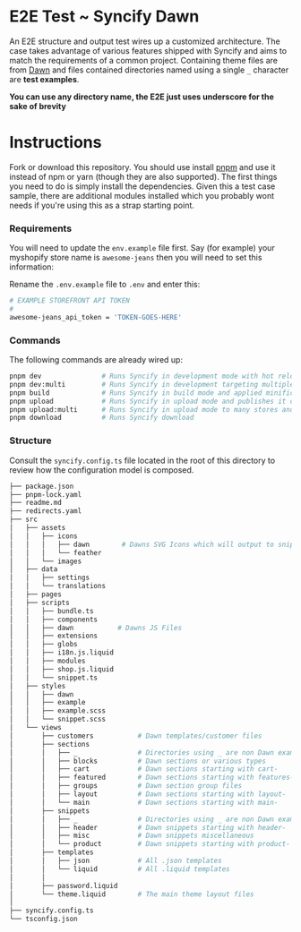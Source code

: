 # E2E Test ~ Syncify Dawn

An E2E structure and output test wires up a customized architecture. The case takes advantage of various features shipped with Syncify and aims to match the requirements of a common project. Containing theme files are from [Dawn](https://github.com/Shopify/dawn) and files contained directories named using a single `_` character are **test examples**.

**You can use any directory name, the E2E just uses underscore for the sake of brevity**

# Instructions

Fork or download this repository. You should use install [pnpm](https://pnpm.js.org/en/cli/install) and use it instead of npm or yarn (though they are also supported). The first things you need to do is simply install the dependencies. Given this a test case sample, there are additional modules installed which you probably wont needs if you're using this as a strap starting point.

### Requirements

You will need to update the `env.example` file first. Say (for example) your myshopify store name is `awesome-jeans` then you will need to set this information:

Rename the `.env.example` file to `.env` and enter this:

```bash
# EXAMPLE STOREFRONT API TOKEN
#
awesome-jeans_api_token = 'TOKEN-GOES-HERE'
```

### Commands

The following commands are already wired up:

```bash
pnpm dev               # Runs Syncify in development mode with hot reloads
pnpm dev:multi         # Runs Syncify in development targeting multiple themes
pnpm build             # Runs Syncify in build mode and applied minification
pnpm upload            # Runs Syncify in upload mode and publishes it online
pnpm upload:multi      # Runs Syncify in upload mode to many stores and themes
pnpm download          # Runs Syncify download
```

### Structure

Consult the `syncify.config.ts` file located in the root of this directory to review how the configuration model is composed.

```bash
├── package.json
├── pnpm-lock.yaml
├── readme.md
├── redirects.yaml
├── src
│   ├── assets
│   │   ├── icons
│   │   │   ├── dawn        # Dawns SVG Icons which will output to snippets
│   │   │   └── feather
│   │   └── images
│   ├── data
│   │   ├── settings
│   │   └── translations
│   ├── pages
│   ├── scripts
│   │   ├── bundle.ts
│   │   ├── components
│   │   ├── dawn           # Dawns JS Files
│   │   ├── extensions
│   │   ├── globs
│   │   ├── i18n.js.liquid
│   │   ├── modules
│   │   ├── shop.js.liquid
│   │   └── snippet.ts
│   ├── styles
│   │   ├── dawn
│   │   ├── example
│   │   ├── example.scss
│   │   └── snippet.scss
│   └── views
│       ├── customers           # Dawn templates/customer files
│       ├── sections
│       │   ├── _               # Directories using _ are non Dawn examples
│       │   ├── blocks          # Dawn sections or various types
│       │   ├── cart            # Dawn sections starting with cart-
│       │   ├── featured        # Dawn sections starting with features-
│       │   ├── groups          # Dawn section group files
│       │   ├── layout          # Dawn sections starting with layout-
│       │   └── main            # Dawn sections starting with main-
│       ├── snippets
│       │   ├── _               # Directories using _ are non Dawn examples
│       │   ├── header          # Dawn snippets starting with header-
│       │   ├── misc            # Dawn snippets miscellaneous
│       │   └── product         # Dawn snippets starting with product-
│       ├── templates
│       │   ├── json            # All .json templates
│       │   └── liquid          # All .liquid templates
│       │ 
│       ├── password.liquid
│       └── theme.liquid        # The main theme layout files
│ 
├── syncify.config.ts
└── tsconfig.json
```
